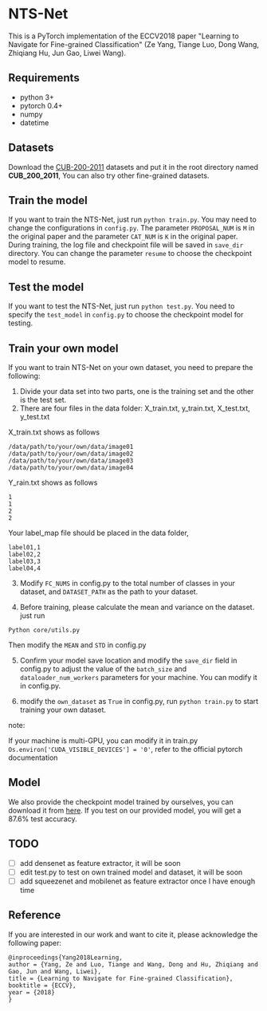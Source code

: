 # NTS-Net

This is a PyTorch implementation of the ECCV2018 paper "Learning to Navigate for Fine-grained Classification" (Ze Yang, Tiange Luo, Dong Wang, Zhiqiang Hu, Jun Gao, Liwei Wang).

## Requirements
- python 3+
- pytorch 0.4+
- numpy
- datetime

## Datasets
Download the [CUB-200-2011](http://www.vision.caltech.edu/visipedia-data/CUB-200-2011/CUB_200_2011.tgz) datasets and put it in the root directory named **CUB_200_2011**, You can also try other fine-grained datasets.

## Train the model
If you want to train the NTS-Net, just run ``python train.py``. You may need to change the configurations in ``config.py``. The parameter ``PROPOSAL_NUM`` is ``M`` in the original paper and the parameter ``CAT_NUM`` is ``K`` in the original paper. During training, the log file and checkpoint file will be saved in ``save_dir`` directory. You can change the parameter ``resume`` to choose the checkpoint model to resume.

## Test the model
If you want to test the NTS-Net, just run ``python test.py``. You need to specify the ``test_model`` in ``config.py`` to choose the checkpoint model for testing.

## Train your own model

If you want to train NTS-Net on your own dataset, you need to prepare the following:
1. Divide your data set into two parts, one is the training set and the other is the test set.
2. There are four files in the data folder: X_train.txt, y_train.txt, X_test.txt, y_test.txt

X_train.txt shows as follows
```
/data/path/to/your/own/data/image01
/data/path/to/your/own/data/image02
/data/path/to/your/own/data/image03
/data/path/to/your/own/data/image04
```

Y_rain.txt shows as follows
```
1
1
2
2
```

Your label_map file should be placed in the data folder,
```
label01,1
label02,2
label03,3
label04,4
```

3. Modify ``FC_NUMS`` in config.py to the total number of classes in your dataset, and ``DATASET_PATH`` as the path to your dataset.

4. Before training, please calculate the mean and variance on the dataset. just run
```
Python core/utils.py
```

Then modify the ``MEAN`` and ``STD`` in config.py

5. Confirm your model save location and modify the ``save_dir`` field in config.py to adjust the value of the ``batch_size`` and ``dataloader_num_workers`` parameters for your machine. You can modify it in config.py.

6. modify the ``own_dataset`` as ``True`` in config.py, run ``python train.py`` to start training your own dataset.

note:

If your machine is multi-GPU, you can modify it in train.py
``Os.environ['CUDA_VISIBLE_DEVICES'] = '0'``, refer to the official pytorch documentation

## Model
We also provide the checkpoint model trained by ourselves, you can download it from [here](https://drive.google.com/file/d/1F-eKqPRjlya5GH2HwTlLKNSPEUaxCu9H/view?usp=sharing). If you test on our provided model, you will get a 87.6% test accuracy.

## TODO
- [ ] add densenet as feature extractor, it will be soon
- [ ] edit test.py to test on own trained model and dataset, it will be soon
- [ ] add squeezenet and mobilenet as feature extractor once I have enough time

## Reference
If you are interested in our work and want to cite it, please acknowledge the following paper:

```
@inproceedings{Yang2018Learning,
author = {Yang, Ze and Luo, Tiange and Wang, Dong and Hu, Zhiqiang and Gao, Jun and Wang, Liwei},
title = {Learning to Navigate for Fine-grained Classification},
booktitle = {ECCV},
year = {2018}
}
```
